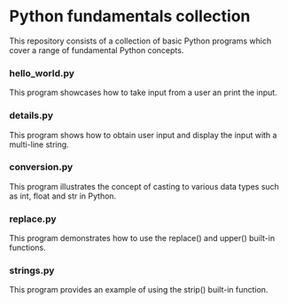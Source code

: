 # Python fundamentals collection

This repository consists of a collection of basic Python programs which cover a range of fundamental Python concepts. 

### hello_world.py
This program showcases how to take input from a user an print the input.

### details.py
This program shows how to obtain user input and display the input with a multi-line string.

### conversion.py
This program illustrates the concept of casting to various data types such as int, float and str in Python.

### replace.py
This program demonstrates how to use the replace() and upper() built-in functions.

### strings.py
This program provides an example of using the strip() built-in function.
